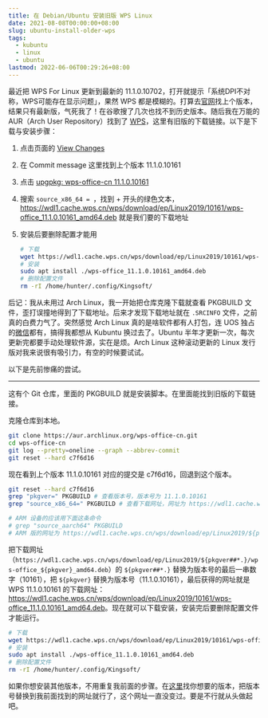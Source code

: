 ```yaml
---
title: 在 Debian/Ubuntu 安装旧版 WPS Linux
date: 2021-08-08T00:00:00+08:00
slug: ubuntu-install-older-wps
tags:
  - kubuntu
  - linux
  - ubuntu
lastmod: 2022-06-06T00:29:26+08:00
---
```


最近把 WPS For Linux 更新到最新的 11.1.0.10702，打开就提示「系统DPI不对称，WPS可能存在显示问题」，果然 WPS 都是模糊的。打算去[官网](https://linux.wps.cn/)找上个版本，结果只有最新版，气死我了！在谷歌搜了几次也找不到历史版本。随后我在万能的 AUR（Arch User Repository）找到了 [WPS](https://aur.archlinux.org/packages/wps-office-cn/)，这里有旧版的下载链接。以下是下载与安装步骤：

1. 点击页面的 [View Changes](https://aur.archlinux.org/cgit/aur.git/log/?h=wps-office-cn)

1. 在 Commit message 这里找到上个版本 11.1.0.10161

1. 点击 [upgpkg: wps-office-cn 11.1.0.10161](https://aur.archlinux.org/cgit/aur.git/commit/?h=wps-office-cn&id=c7f6d16d3232488f53755137c58c21736e84f0e6)

1. 搜索 `source_x86_64 = `，找到 + 开头的绿色文本，<https://wdl1.cache.wps.cn/wps/download/ep/Linux2019/10161/wps-office_11.1.0.10161_amd64.deb> 就是我们要的下载地址

1. 安装后要删除配置才能用

    ```bash
    # 下载
    wget https://wdl1.cache.wps.cn/wps/download/ep/Linux2019/10161/wps-office_11.1.0.10161_amd64.deb
    # 安装
    sudo apt install ./wps-office_11.1.0.10161_amd64.deb
    # 删除配置文件
    rm -rI /home/hunter/.config/Kingsoft/
    ```

后记：我从未用过 Arch Linux，我一开始把仓库克隆下载就查看 PKGBUILD 文件，歪打误撞地得到了下载地址。后来才发现下载地址就在 `.SRCINFO` 文件，之前真的白费力气了。突然感觉 Arch Linux 真的是啥软件都有人打包，连 UOS 独占的[微信](https://aur.archlinux.org/packages/wechat-uos/)都有，搞得我都想从 Kubuntu 换过去了。Ubuntu 半年才更新一次，每次更新完都要手动处理软件源，实在是烦。Arch Linux 这种滚动更新的 Linux 发行版对我来说很有吸引力，有空的时候要试试。

以下是先前惨痛的尝试。

---

这有个 Git 仓库，里面的 PKGBUILD 就是安装脚本。在里面能找到旧版的下载链接。

克隆仓库到本地。

```bash
git clone https://aur.archlinux.org/wps-office-cn.git
cd wps-office-cn
git log --pretty=oneline --graph --abbrev-commit
git reset --hard c7f6d16
```

现在看到上个版本 11.1.0.10161 对应的提交是 c7f6d16，回退到这个版本。

```bash
git reset --hard c7f6d16
grep "pkgver=" PKGBUILD # 查看版本号，版本号为 11.1.0.10161
grep "source_x86_64=" PKGBUILD # 查看下载网址，网址为 https://wdl1.cache.wps.cn/wps/download/ep/Linux2019/${pkgver##*.}/wps-office_${pkgver}_amd64.deb

# ARM 设备的应该用下面这条命令
# grep "source_aarch64" PKGBUILD
# ARM 版的网址为 https://wdl1.cache.wps.cn/wps/download/ep/Linux2019/${pkgver##*.}/wps-office_${pkgver}_arm64.deb
```

把下载网址（`https://wdl1.cache.wps.cn/wps/download/ep/Linux2019/${pkgver##*.}/wps-office_${pkgver}_amd64.deb`）的 `${pkgver##*.}` 替换为版本号的最后一串数字（10161），把 `${pkgver}` 替换为版本号（11.1.0.10161），最后获得的网址就是 WPS 11.1.0.10161 的下载网址：<https://wdl1.cache.wps.cn/wps/download/ep/Linux2019/10161/wps-office_11.1.0.10161_amd64.deb>。现在就可以下载安装，安装完后要删除配置文件才能运行。

```bash
# 下载
wget https://wdl1.cache.wps.cn/wps/download/ep/Linux2019/10161/wps-office_11.1.0.10161_amd64.deb
# 安装
sudo apt install ./wps-office_11.1.0.10161_amd64.deb
# 删除配置文件
rm -rI /home/hunter/.config/Kingsoft/
```

如果你想安装其他版本，不用重复我前面的步骤。在[这里](https://aur.archlinux.org/cgit/aur.git/log/?h=wps-office-cn)找你想要的版本，把版本号替换到我前面找到的网址就行了，这个网址一直没变过。要是不行就从头做起吧。
